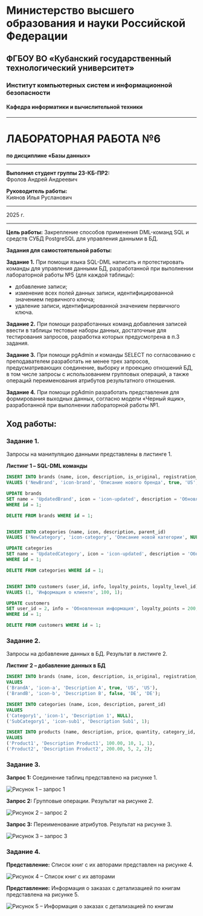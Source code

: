 # Министерство высшего образования и науки Российской Федерации
## ФГБОУ ВО «Кубанский государственный технологический университет»
### Институт компьютерных систем и информационной безопасности
#### Кафедра информатики и вычислительной техники

---

# ЛАБОРАТОРНАЯ РАБОТА №6
**по дисциплине «Базы данных»**

--- 

**Выполнил студент группы 23-КБ-ПР2:**  
Фролов Андрей Андреевич

**Руководитель работы:**  
Киянов Илья Русланович

---

2025 г.

---

**Цель работы:**
Закрепление способов применения DML-команд SQL и средств СУБД PostgreSQL для управления данными в БД.

**Задания для самостоятельной работы:**

**Задание 1.** При помощи языка SQL-DML написать и протестировать команды для управления данными БД, разработанной при выполнении лабораторной работы №5 (для каждой таблицы):

- добавление записи;
- изменение всех полей данных записи, идентифицированной значением первичного ключа;
- удаление записи, идентифицированной значением первичного ключа.

**Задание 2.** При помощи разработанных команд добавления записей ввести в таблицы тестовые наборы данных, достаточные для тестирования запросов, разработка которых предусмотрена в п.3 задания.

**Задание 3.** При помощи pgAdmin и команды SELECT по согласованию с преподавателем разработать не менее трех запросов, предусматривающих соединение, выборку и проекцию отношений БД, в том числе запросы с использованием групповых операций, а также операций переименования атрибутов результатного отношения.

**Задание 4.** При помощи pgAdmin разработать представления для формирования выходных данных, согласно модели «Черный ящик», разработанной при выполнении лабораторной работы №1.

## Ход работы:

### Задание 1.

Запросы на манипуляцию данными представлены в листинге 1.

**Листинг 1 – SQL-DML команды**

```sql
INSERT INTO brands (name, icon, description, is_original, registration_country_code, production_country_code)
VALUES ('NewBrand', 'icon-brand', 'Описание нового бренда', true, 'US', 'US');

UPDATE brands
SET name = 'UpdatedBrand', icon = 'icon-updated', description = 'Обновленное описание', is_original = false, registration_country_code = 'DE', production_country_code = 'DE'
WHERE id = 1;

DELETE FROM brands WHERE id = 1;


INSERT INTO categories (name, icon, description, parent_id)
VALUES ('NewCategory', 'icon-category', 'Описание новой категории', NULL);

UPDATE categories
SET name = 'UpdatedCategory', icon = 'icon-updated', description = 'Обновленное описание', parent_id = 2
WHERE id = 1;

DELETE FROM categories WHERE id = 1;


INSERT INTO customers (user_id, info, loyalty_points, loyalty_level_id)
VALUES (1, 'Информация о клиенте', 100, 1);

UPDATE customers
SET user_id = 2, info = 'Обновленная информация', loyalty_points = 200, loyalty_level_id = 2
WHERE id = 1;

DELETE FROM customers WHERE id = 1;
```

### Задание 2.

Запросы на добавление данных в БД. Результат в листинге 2.

**Листинг 2 – добавление данных в БД**

```sql
INSERT INTO brands (name, icon, description, is_original, registration_country_code, production_country_code)
VALUES 
('BrandA', 'icon-a', 'Description A', true, 'US', 'US'),
('BrandB', 'icon-b', 'Description B', false, 'DE', 'DE');

INSERT INTO categories (name, icon, description, parent_id)
VALUES 
('Category1', 'icon-1', 'Description 1', NULL),
('SubCategory1', 'icon-sub1', 'Description Sub1', 1);

INSERT INTO products (name, description, price, quantity, category_id, brand_id)
VALUES 
('Product1', 'Description Product1', 100.00, 10, 1, 1),
('Product2', 'Description Product2', 200.00, 5, 2, 2);
```

### Задание 3.

**Запрос 1:** Соединение таблиц представлено на рисунке 1.

![Рисунок 1 – запрос 1](../imgs/screens/lab6/1.jpg)

**Запрос 2:** Групповые операции. Результат на рисунке 2.

![Рисунок 2 – запрос 2](../imgs/screens/lab6/2.jpg)

**Запрос 3:** Переименование атрибутов. Результат на рисунке 3.

![Рисунок 3 – запрос 3](../imgs/screens/lab6/3.jpg)

### Задание 4.

**Представление:** Список книг с их авторами представлен на рисунке 4.

![Рисунок 4 – Список книг с их авторами](../imgs/screens/lab6/4.jpg)

**Представление:** Информация о заказах с детализацией по книгам представлена на рисунке 5.

![Рисунок 5 – Информация о заказах с детализацией по книгам](../imgs/screens/lab6/5.jpg)
```
